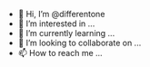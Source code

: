 - 👋 Hi, I’m @differentone
- 👀 I’m interested in ...
- 🌱 I’m currently learning ...
- 💞️ I’m looking to collaborate on ...
- 📫 How to reach me ...

<!---
differentone/differentone is a ✨ special ✨ repository because its `README.md` (this file) appears on your GitHub profile.
You can click the Preview link to take a look at your changes.
--->
